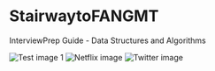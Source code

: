 # StairwaytoFANGMT
 InterviewPrep Guide - Data Structures and Algorithms
 
 
![Test image 1](https://miro.medium.com/max/1400/1*z0O1YHnG8aAMTzbyvTspOg.png)
![Netflix image](http://icons.iconarchive.com/icons/chrisbanks2/cold-fusion-hd/128/netflix-icon.png) ![Twitter image](http://icons.iconarchive.com/icons/limav/flat-gradient-social/128/Twitter-icon.png)
